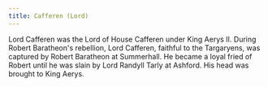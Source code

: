 ```yaml
---
title: Cafferen (Lord)
---
```


Lord Cafferen was the Lord of House Cafferen under King Aerys II. During Robert Baratheon's rebellion, Lord Cafferen, faithful to the Targaryens, was captured by Robert Baratheon at Summerhall. He became a loyal fried of Robert until he was slain by Lord Randyll Tarly at Ashford. His head was brought to King Aerys.


